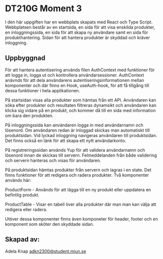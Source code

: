 # DT210G Moment 3
I den här uppgiften har en webbplats skapats med React och Type Script.
Webbplatsen består av en startsida, en sida för att visa enskilda produkter, en inloggningssida, en sida för att skapa ny användare samt en sida för produkthantering.
Sidan för att hantera produkter är skyddad och kräver inloggning.

## Uppbyggnad
För att hantera autentisering används filen AuthContext med funktioner för att logga in, logga ut och kontrollera användarsessioner. AuthContext anävnds för att dela användarens autentiseringsinformationen mellan komponenter och där finns en Hook, useAuth-hook, för att få tillgång till dessa funktioner i hela applikationen.

På startsidan visas alla produkter som hämtas från ett API. Användaren kan söka efter produkter och resultaten filtreras dynamsikt och användaren kan klicka sig vidare på en produkt, och kommer då till en sida med information om bara den produkten.

På inloggningssida kan användaren logga in med användarnamn och lösenord. Om användaren redan är inloggad skickas man automatiskt till produktsidan. Vid lyckad inloggning navigeras användaren till produktsidan. Det finns också en länk för att skapa ett nytt användarkonto.

På registreringssidan används Yup för att validera användarnamn och lösenord innan de skickas till servern. Felmeddelanden från både validering och servern hanteras och visas för användaren.

På produktsidan hämtas produkter från servern och lagras i en state. Det finns funktioner för att redigera och radera produkter. Två komponenter används här:

  ProductForm - Används för att lägga till en ny produkt eller uppdatera en befintlig produkt. 

  ProductTable - Visar en tabell över alla produkter där man man kan välja att redigera eller radera. 

Utöver dessa komponenter finns även komponeter för header, footer och en komponent som sköter den skyddade sidan.

## Skapad av:
Adela Knap adkn2300@student.miun.se
